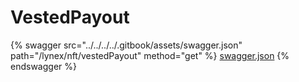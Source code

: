 # VestedPayout

{% swagger src="../../../../.gitbook/assets/swagger.json" path="/lynex/nft/vestedPayout" method="get" %}
[swagger.json](../../../../.gitbook/assets/swagger.json)
{% endswagger %}
